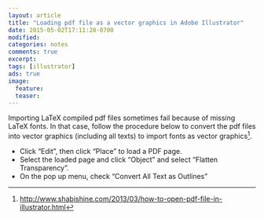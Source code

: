 ```yaml
---
layout: article
title: "Loading pdf file as a vector graphics in Adobe Illustrator"
date: 2015-05-02T17:11:28-0700
modified:
categories: notes
comments: true
excerpt:
tags: [illustrator]
ads: true
image:
  feature:
  teaser:
---
```


Importing LaTeX compiled pdf files sometimes fail because of missing LaTeX
fonts. In that case, follow the procedure below to convert the pdf files into
vector graphics (including all texts) to import fonts as vector graphics[^1].

- Click “Edit”, then click “Place” to load a PDF page.
- Select the loaded page and click “Object” and select “Flatten Transparency”.
- On the pop up menu, check “Convert All Text as Outlines”

[^1]: http://www.shabishine.com/2013/03/how-to-open-pdf-file-in-illustrator.html
